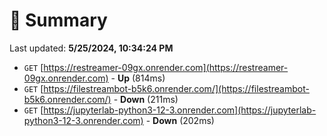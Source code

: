 # 📖 Summary
Last updated: **5/25/2024, 10:34:24 PM**

- `GET` [https://restreamer-09gx.onrender.com](https://restreamer-09gx.onrender.com) - **Up** (814ms)
- `GET` [https://filestreambot-b5k6.onrender.com/](https://filestreambot-b5k6.onrender.com/) - **Down** (211ms)
- `GET` [https://jupyterlab-python3-12-3.onrender.com](https://jupyterlab-python3-12-3.onrender.com) - **Down** (202ms)
